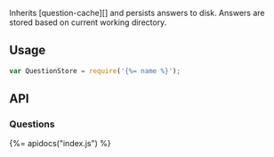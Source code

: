 Inherits [question-cache][] and persists answers to disk. Answers are stored based on current working directory.

## Usage

```js
var QuestionStore = require('{%= name %}');
```

## API
### Questions
{%= apidocs("index.js") %}
